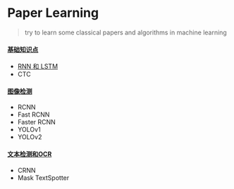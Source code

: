 # Paper Learning
 > try to learn some classical papers and algorithms in machine learning

#### [基础知识点](基础知识点.md)
+ [RNN 和 LSTM](基础知识点.md#recurrent-neural-network)
+ CTC

#### [图像检测](图像检测.md)
+ RCNN
+ Fast RCNN
+ Faster RCNN
+ YOLOv1
+ YOLOv2

#### [文本检测和OCR](文本检测和OCR.md)
+ CRNN
+ Mask TextSpotter